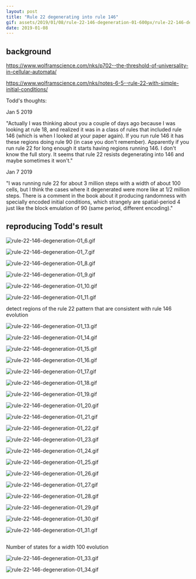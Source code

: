 ```yaml
---
layout: post
title: "Rule 22 degenerating into rule 146"
gif: assets/2019/01/08/rule-22-146-degeneration-01-600px/rule-22-146-degeneration-01_9.gif
date: 2019-01-08
---
```


## background

https://www.wolframscience.com/nks/p702--the-threshold-of-universality-in-cellular-automata/

https://www.wolframscience.com/nks/notes-6-5--rule-22-with-simple-initial-conditions/

Todd's thoughts:

Jan 5 2019

"Actually I was thinking about you a couple of days ago because I was looking at rule 18, and realized it was in a class of rules that included rule 146 (which is when I looked at your paper again).  If you run rule 146 it has these regions doing rule 90 (in case you don't remember).  Apparently if you run rule 22 for long enough it starts having regions running 146.  I don't know the full story.  It seems that rule 22 resists degenerating into 146 and maybe sometimes it won't."

Jan 7 2019

"I was running rule 22 for about 3 million steps with a width of about 100 cells, but I think the cases where it degenerated were more like at 1/2 million steps.  There is a comment in the book about it producing randomness with specially encoded initial conditions, which strangely are spatial-period 4 just like the block emulation of 90 (same period, different encoding)."

## reproducing Todd's result

![rule-22-146-degeneration-01_6.gif](../../../assets/2019/01/08/rule-22-146-degeneration-01-600px/rule-22-146-degeneration-01_6.gif)

![rule-22-146-degeneration-01_7.gif](../../../assets/2019/01/08/rule-22-146-degeneration-01-600px/rule-22-146-degeneration-01_7.gif)

![rule-22-146-degeneration-01_8.gif](../../../assets/2019/01/08/rule-22-146-degeneration-01-600px/rule-22-146-degeneration-01_8.gif)

![rule-22-146-degeneration-01_9.gif](../../../assets/2019/01/08/rule-22-146-degeneration-01-600px/rule-22-146-degeneration-01_9.gif)

![rule-22-146-degeneration-01_10.gif](../../../assets/2019/01/08/rule-22-146-degeneration-01-600px/rule-22-146-degeneration-01_10.gif)

![rule-22-146-degeneration-01_11.gif](../../../assets/2019/01/08/rule-22-146-degeneration-01-600px/rule-22-146-degeneration-01_11.gif)

detect regions of the rule 22 pattern that are consistent with rule 146 evolution

![rule-22-146-degeneration-01_13.gif](../../../assets/2019/01/08/rule-22-146-degeneration-01-600px/rule-22-146-degeneration-01_13.gif)

![rule-22-146-degeneration-01_14.gif](../../../assets/2019/01/08/rule-22-146-degeneration-01-600px/rule-22-146-degeneration-01_14.gif)

![rule-22-146-degeneration-01_15.gif](../../../assets/2019/01/08/rule-22-146-degeneration-01-600px/rule-22-146-degeneration-01_15.gif)

![rule-22-146-degeneration-01_16.gif](../../../assets/2019/01/08/rule-22-146-degeneration-01-600px/rule-22-146-degeneration-01_16.gif)

![rule-22-146-degeneration-01_17.gif](../../../assets/2019/01/08/rule-22-146-degeneration-01-600px/rule-22-146-degeneration-01_17.gif)

![rule-22-146-degeneration-01_18.gif](../../../assets/2019/01/08/rule-22-146-degeneration-01-600px/rule-22-146-degeneration-01_18.gif)

![rule-22-146-degeneration-01_19.gif](../../../assets/2019/01/08/rule-22-146-degeneration-01-600px/rule-22-146-degeneration-01_19.gif)

![rule-22-146-degeneration-01_20.gif](../../../assets/2019/01/08/rule-22-146-degeneration-01-600px/rule-22-146-degeneration-01_20.gif)

![rule-22-146-degeneration-01_21.gif](../../../assets/2019/01/08/rule-22-146-degeneration-01-600px/rule-22-146-degeneration-01_21.gif)

![rule-22-146-degeneration-01_22.gif](../../../assets/2019/01/08/rule-22-146-degeneration-01-600px/rule-22-146-degeneration-01_22.gif)

![rule-22-146-degeneration-01_23.gif](../../../assets/2019/01/08/rule-22-146-degeneration-01-600px/rule-22-146-degeneration-01_23.gif)

![rule-22-146-degeneration-01_24.gif](../../../assets/2019/01/08/rule-22-146-degeneration-01-600px/rule-22-146-degeneration-01_24.gif)

![rule-22-146-degeneration-01_25.gif](../../../assets/2019/01/08/rule-22-146-degeneration-01-600px/rule-22-146-degeneration-01_25.gif)

![rule-22-146-degeneration-01_26.gif](../../../assets/2019/01/08/rule-22-146-degeneration-01-600px/rule-22-146-degeneration-01_26.gif)

![rule-22-146-degeneration-01_27.gif](../../../assets/2019/01/08/rule-22-146-degeneration-01-600px/rule-22-146-degeneration-01_27.gif)

![rule-22-146-degeneration-01_28.gif](../../../assets/2019/01/08/rule-22-146-degeneration-01-600px/rule-22-146-degeneration-01_28.gif)

![rule-22-146-degeneration-01_29.gif](../../../assets/2019/01/08/rule-22-146-degeneration-01-600px/rule-22-146-degeneration-01_29.gif)

![rule-22-146-degeneration-01_30.gif](../../../assets/2019/01/08/rule-22-146-degeneration-01-600px/rule-22-146-degeneration-01_30.gif)

![rule-22-146-degeneration-01_31.gif](../../../assets/2019/01/08/rule-22-146-degeneration-01-600px/rule-22-146-degeneration-01_31.gif)

## 

Number of states for a width 100 evolution

![rule-22-146-degeneration-01_33.gif](../../../assets/2019/01/08/rule-22-146-degeneration-01-600px/rule-22-146-degeneration-01_33.gif)

![rule-22-146-degeneration-01_34.gif](../../../assets/2019/01/08/rule-22-146-degeneration-01-600px/rule-22-146-degeneration-01_34.gif)

